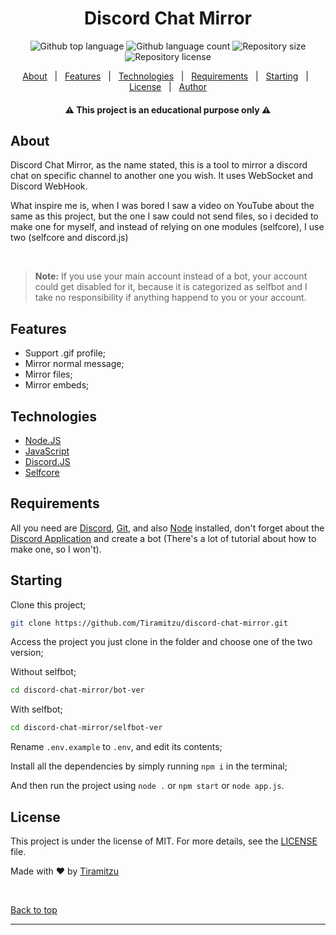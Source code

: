 <h1 align="center" id="top">Discord Chat Mirror</h1>
<p align="center">
  <img alt="Github top language" src="https://img.shields.io/github/languages/top/tiramitzu/discord-chat-mirror?color=5865F2">
  <img alt="Github language count" src="https://img.shields.io/github/languages/count/tiramitzu/discord-chat-mirror?color=5865F2">
  <img alt="Repository size" src="https://img.shields.io/github/repo-size/tiramitzu/discord-chat-mirror?color=5865F2">
  <img alt="Repository license" src="https://img.shields.io/github/license/tiramitzu/discord-chat-mirror?color=5865F2">
</p>

<p align="center">
  <a href="#about">About</a> &#xa0; | &#xa0; 
  <a href="#features">Features</a> &#xa0; | &#xa0;
  <a href="#technologies">Technologies</a> &#xa0; | &#xa0;
  <a href="#requirements">Requirements</a> &#xa0; | &#xa0;
  <a href="#starting">Starting</a> &#xa0; | &#xa0;
  <a href="#license">License</a> &#xa0; | &#xa0;
  <a href="https://github.com/tiramitzu" target="_blank">Author</a>
</p>

<h4 align="center">⚠️ This project is an educational purpose only ⚠️</h4>

## About ##

Discord Chat Mirror, as the name stated, this is a tool to mirror a discord chat on specific channel to another one you wish. It uses WebSocket and Discord WebHook. 

What inspire me is, when I was bored I saw a video on YouTube about the same as this project, but the one I saw could not send files, so i decided to make one for myself, and instead of relying on one modules (selfcore), I use two (selfcore and discord.js)

&#xa0;

>**Note:** If you use your main account instead of a bot, your account could get disabled for it, because it is categorized as selfbot and I take no responsibility if anything happend to you or your account.

## Features ##

+ Support .gif profile;
+ Mirror normal message;
+ Mirror files;
+ Mirror embeds;

## Technologies ##

- [Node.JS](https://nodejs.org/en/)
- [JavaScript](https://www.javascript.com/)
- [Discord.JS](https://github.com/discordjs/discord.js)
- [Selfcore](https://github.com/ExordiumX/selfcore)

## Requirements ##

All you need are [Discord](https://discord.com), [Git](https://git-scm.com), and also [Node](https://nodejs.org/) installed, don't forget about the [Discord Application](https://discord.com/developers/applications) and create a bot (There's a lot of tutorial about how to make one, so I won't).

## Starting ##

Clone this project;
```bash
git clone https://github.com/Tiramitzu/discord-chat-mirror.git
```
Access the project you just clone in the folder and choose one of the two version;

Without selfbot;
```bash
cd discord-chat-mirror/bot-ver
```
With selfbot;
```bash
cd discord-chat-mirror/selfbot-ver
```
Rename `.env.example` to `.env`, and edit its contents;

Install all the dependencies by simply running `npm i` in the terminal;

And then run the project using `node .` or `npm start` or `node app.js`.


## License ##

This project is under the license of MIT. For more details, see the [LICENSE](LICENSE.md) file.


Made with :heart: by <a href="https://github.com/tiramitzu" target="_blank">Tiramitzu</a>

&#xa0;

<a href="#top">Back to top</a>
<hr>
